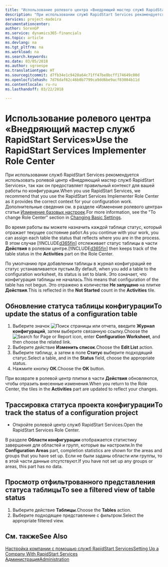```yaml
---
title: "Использование ролевого центра «Внедряющий мастер служб RapidStart Services» | Документы Майкрософт"
description: "При использовании служб RapidStart Services рекомендуется отслеживать свою работу и использовать ролевой центр «Внедряющий мастер служб RapidStart Services», так как он предоставляет правильный контекст для вашей работы по конфигурации."
services: project-madeira
documentationcenter: 
author: SorenGP
ms.service: dynamics365-financials
ms.topic: article
ms.devlang: na
ms.tgt_pltfrm: na
ms.workload: na
ms.search.keywords: 
ms.date: 03/05/2018
ms.author: sgroespe
ms.translationtype: HT
ms.sourcegitcommit: d7fb34e1c9428a64c71ff47be8bcff174649c00d
ms.openlocfilehash: 7d76daf62c46b0b7799ca9dd6be9acf83084b11d
ms.contentlocale: ru-ru
ms.lasthandoff: 03/22/2018

---
```

# <a name="use-the-rapidstart-services-implementer-role-center"></a><span data-ttu-id="8494a-103">Использование ролевого центра «Внедряющий мастер служб RapidStart Services»</span><span class="sxs-lookup"><span data-stu-id="8494a-103">Use the RapidStart Services Implementer Role Center</span></span>
<span data-ttu-id="8494a-104">При использовании служб RapidStart Services рекомендуется использовать ролевой центр «Внедряющий мастер служб RapidStart Services», так как он предоставляет правильный контекст для вашей работы по конфигурации.</span><span class="sxs-lookup"><span data-stu-id="8494a-104">When you use RapidStart Services, we recommend that you use the RapidStart Services Implementer Role Center as it provides the correct context for your configuration work.</span></span> <span data-ttu-id="8494a-105">Дополнительные сведения см. в разделе «Изменение ролевого центра» статьи [Изменение базовых настроек](ui-change-basic-settings.md).</span><span class="sxs-lookup"><span data-stu-id="8494a-105">For more information, see the "To change Role Center" section in [Changing Basic Settings](ui-change-basic-settings.md).</span></span>

<span data-ttu-id="8494a-106">Во время работы вы можете назначить каждой таблице статус, который отражает текущее состояние работ.</span><span class="sxs-lookup"><span data-stu-id="8494a-106">As you continue with your work, you can assign each table the status that reflects where you are in the process.</span></span> <span data-ttu-id="8494a-107">В этом случае [!INCLUDE[d365fin](includes/d365fin_md.md)] отслеживает статус таблицы в части **Действия** в ролевом центре.</span><span class="sxs-lookup"><span data-stu-id="8494a-107">[!INCLUDE[d365fin](includes/d365fin_md.md)] then keeps track of the table status in the **Activities** part on the Role Center.</span></span>  

<span data-ttu-id="8494a-108">По умолчанию при добавлении таблицы в журнал конфигураций ее статус устанавливается пустым.</span><span class="sxs-lookup"><span data-stu-id="8494a-108">By default, when you add a table to the configuration worksheet, its status is set to blank.</span></span> <span data-ttu-id="8494a-109">Это означает, что конфигурация таблицы не началась.</span><span class="sxs-lookup"><span data-stu-id="8494a-109">This means that configuration of the table has not begun.</span></span> <span data-ttu-id="8494a-110">Это отражено в количестве **Не запущено** на плитке **Действия**.</span><span class="sxs-lookup"><span data-stu-id="8494a-110">This is reflected in the **Not Started** count in the **Activities** tile.</span></span>  

## <a name="to-update-the-status-of-a-configuration-table"></a><span data-ttu-id="8494a-111">Обновление статуса таблицы конфигурации</span><span class="sxs-lookup"><span data-stu-id="8494a-111">To update the status of a configuration table</span></span>  
1.  <span data-ttu-id="8494a-112">Выберите значок ![Поиск страницы или отчета](media/ui-search/search_small.png "Значок поиска страницы или отчета"), введите **Журнал конфигураций**, затем выберите связанную ссылку.</span><span class="sxs-lookup"><span data-stu-id="8494a-112">Choose the ![Search for Page or Report](media/ui-search/search_small.png "Search for Page or Report icon") icon, enter **Configuration Worksheet**, and then choose the related link.</span></span>  
2.  <span data-ttu-id="8494a-113">Выберите действие **Изменить список**.</span><span class="sxs-lookup"><span data-stu-id="8494a-113">Choose the **Edit List** action.</span></span>  
3.  <span data-ttu-id="8494a-114">Выберите таблицу, а затем в поле **Статус** выберите подходящий статус.</span><span class="sxs-lookup"><span data-stu-id="8494a-114">Select a table, and in the **Status** field, choose the appropriate status.</span></span>  
4.  <span data-ttu-id="8494a-115">Нажмите кнопку **ОК**.</span><span class="sxs-lookup"><span data-stu-id="8494a-115">Choose the **OK** button.</span></span>  

<span data-ttu-id="8494a-116">При возврате в ролевой центр плитки в части **Действия** обновляются, чтобы отразить внесенные изменения.</span><span class="sxs-lookup"><span data-stu-id="8494a-116">When you return to the Role Center, the tiles in the **Activities** part are updated to reflect your changes.</span></span>  

## <a name="to-track-the-status-of-a-configuration-project"></a><span data-ttu-id="8494a-117">Трассировка статуса проекта конфигурации</span><span class="sxs-lookup"><span data-stu-id="8494a-117">To track the status of a configuration project</span></span>  
- <span data-ttu-id="8494a-118">Откройте ролевой центр служб RapidStart Services.</span><span class="sxs-lookup"><span data-stu-id="8494a-118">Open the RapidStart Services Role Center.</span></span>  

<span data-ttu-id="8494a-119">В разделе **Области конфигурации** отображается статистику завершения для областей и групп, которые вы настроили.</span><span class="sxs-lookup"><span data-stu-id="8494a-119">In the **Configuration Areas** part, completion statistics are shown for the areas and groups that you have set up.</span></span> <span data-ttu-id="8494a-120">Если не были заданы области или группы, то в этой части данные отсутствуют.</span><span class="sxs-lookup"><span data-stu-id="8494a-120">If you have not set up any groups or areas, this part has no data.</span></span>  

## <a name="to-see-a-filtered-view-of-table-status"></a><span data-ttu-id="8494a-121">Просмотр отфильтрованного представления статуса таблицы</span><span class="sxs-lookup"><span data-stu-id="8494a-121">To see a filtered view of table status</span></span>  
1. <span data-ttu-id="8494a-122">Выберите действие **Таблицы**.</span><span class="sxs-lookup"><span data-stu-id="8494a-122">Choose the **Tables** action.</span></span>  
2. <span data-ttu-id="8494a-123">Выберите подходящее представление с фильтром.</span><span class="sxs-lookup"><span data-stu-id="8494a-123">Select the appropriate filtered view.</span></span>  

## <a name="see-also"></a><span data-ttu-id="8494a-124">См. также</span><span class="sxs-lookup"><span data-stu-id="8494a-124">See Also</span></span>  
[<span data-ttu-id="8494a-125">Настройка компании с помощью служб RapidStart Services</span><span class="sxs-lookup"><span data-stu-id="8494a-125">Setting Up a Company With RapidStart Services</span></span>](admin-set-up-a-company-with-rapidstart.md)  
[<span data-ttu-id="8494a-126">Администрация</span><span class="sxs-lookup"><span data-stu-id="8494a-126">Administration</span></span>](admin-setup-and-administration.md)

